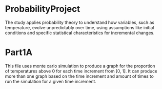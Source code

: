 # ProbabilityProject
The study applies probability theory to understand how variables, such as temperature, evolve unpredictably over time, using assumptions like initial conditions and specific statistical characteristics for incremental changes.

# Part1A
This file uses monte carlo simulation to produce a graph for the proportion of temperatures above 0 for each time increment from [0, 1]. It can produce more than one graph based on the time increment and amount of times to run the simulation for a given time increment.